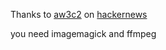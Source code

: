 Thanks to [aw3c2](http://news.ycombinator.com/user?id=aw3c2) on [hackernews](http://news.ycombinator.com/item?id=4655724)

you need imagemagick and ffmpeg
